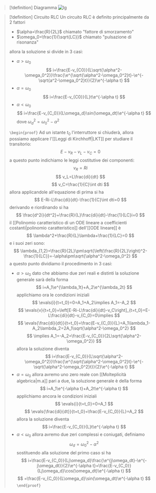 > [!definition] Diagramma
> ![lg](RLC.drawio.svg)

> [!definition] Circuito RLC
> Un circuito RLC è definito principalmente da 2 fattori
> * $\alpha=\frac{R}{2L}$ chiamato "fattore di smorzamento"
> * $\omega_0=\frac{1}{\sqrt{LC}}$ chiamato "pulsazione di risonanza"
>
> allora la soluzione si divide in 3 casi:
> * $\alpha>\omega_0$
> $$
> i=\frac{E-v_{C0}}{L\sqrt{\alpha^2-\omega_0^2}}\frac{\e^{\sqrt{\alpha^2-\omega_0^2}t}-\e^{-\sqrt{a^2-\omega_0^2}t}}{2}\e^{-\alpha t}
> $$
> * $\alpha=\omega_0$
> $$
> i=\frac{E-v_{C0}}{L}t\e^{-\alpha t}
> $$
> * $\alpha<\omega_0$
> $$
> i=\frac{E-v_{C_0}}{L\omega_d}\sin(\omega_dt)\e^{-\alpha t}
> $$
> dove $\omega_d^2=\omega_0^2-\alpha^2$
> 
> `\begin{proof}`
> Ad un istante $t_0$ l'interruttore si chiuderà, allora possiamo applicare l'[[Leggi di Kirchhoff|LKT]] per studiare il transitorio:
> $$
> E-v_R-v_L-v_C=0
> $$
> a questo punto indichiamo le leggi costitutive dei componenti:
> $$
> v_R=Ri
> $$
> $$
> v_L=L\frac{di}{dt}
> $$
> $$
> v_C=\frac{1}{C}\int dti
> $$
> allora applicandole all'equazione di prima si ha
> $$
> E-Ri-L\frac{di}{dt}-\frac{1}{C}\int dti=0
> $$
> derivando e riordinando si ha
> $$
> \frac{d^2i}{dt^2}+\frac{R}{L}\frac{di}{dt}-\frac{1}{LC}i=0
> $$
> il [[Polinomio caratteristico di un ODE lineare a coefficienti costanti|polinomio caratteristico]] dell'[[ODE lineare]] è
> $$
> \lambda^2+\frac{R}{L}\lambda+\frac{1}{LC}=0
> $$
> e i suoi zeri sono:
> $$
> \lambda_{1,2}=\frac{R}{2L}\pm\sqrt{\left(\frac{R}{2L}\right)^2-\frac{1}{LC}}=-\alpha\pm\sqrt{\alpha^2-\omega_0^2}
> $$
> a questo punto dividiamo il procedimento in 3 casi:
> * $\alpha>\omega_0$
> dato che abbiamo due zeri reali e distinti la soluzione generale sarà della forma
> $$
> i=A_1\e^{\lambda_1t}+A_2\e^{\lambda_2t}
> $$
> applichiamo ora le condizioni iniziali
> $$
> \evals{i}{t=t_0}=0=A_1+A_2\implies A_1=-A_2
> $$
> $$
> \evals{v}{t=t_0}=\left[E-Ri-L\frac{di}{dt}-v_C\right]_{t=t_0}=E-L\frac{di}{dt}-v_{C_0}=0\implies
> $$
> $$
> \evals{\frac{di}{dt}}{t=t_0}=\frac{E-v_{C_0}}{L}=A_1\lambda_1-A_2\lambda_2=2A_1\sqrt{\alpha^2-\omega_0^2}
> $$
> $$
> \implies A_1=-A_2=\frac{E-v_{C_0}}{2L\sqrt{\alpha^2-\omega_0^2}}
> $$
> allora la soluzione diventa
> $$
> i=\frac{E-v_{C_0}}{L\sqrt{\alpha^2-\omega_0^2}}\frac{\e^{\sqrt{\alpha^2-\omega_0^2}t}-\e^{-\sqrt{\alpha^2-\omega_0^2}t}}{2}\e^{-\alpha t}
> $$
> * $\alpha=\omega_0$
> allora avremo uno zero reale con [[Molteplicità algebrica|m.a]] pari a due, la soluzione generale è della forma
> $$
> i=A_1\e^{-\alpha t}+A_2t\e^{-\alpha t}
> $$ 
> applichiamo ancora le condizioni iniziali
> $$
> \evals{i}{t=t_0}=0=A_1
> $$
> $$
> \evals{\frac{di}{dt}}{t=t_0}=\frac{E-v_{C_0}}{L}=A_2
> $$
> allora la soluzione diventa
> $$
> i=\frac{E-v_{C_0}}{L}t\e^{-\alpha t}
> $$
> * $\alpha<\omega_0$
> allora avremo due zeri complessi e coniugati, definiamo
> $$
> \omega_d=\omega_0^2-\alpha^2
> $$
> sostituendo alla soluzione del primo caso si ha
> $$
> i=\frac{E-v_{C_0}}{Lj\omega_d}\frac{\e^{j\omega_dt}-\e^{-j\omega_dt}}{2}\e^{-\alpha t}=\frac{E-v_{C_0}}{Lj\omega_d}\cos(\omega_dt)\e^{-\alpha t}
> $$
> $$
> =\frac{E-v_{C_0}}{L\omega_d}\sin(\omega_dt)\e^{-\alpha t}
> $$
> `\end{proof}`
